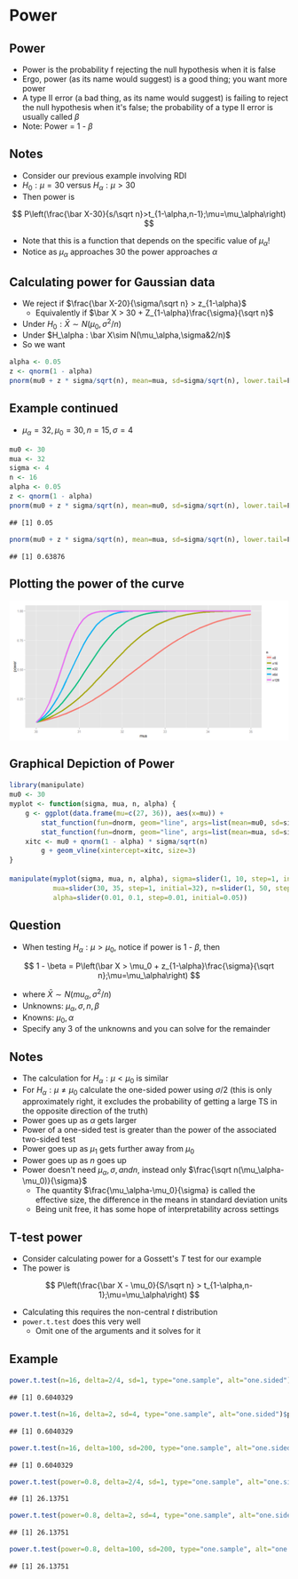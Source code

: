 # Power

## Power

- Power is the probability f rejecting the null hypothesis when it is false
- Ergo, power (as its name would suggest) is a good thing; you want more power
- A type II error (a bad thing, as its name would suggest) is failing to reject the null hypothesis when it's false; the probability of a type II error is usually called $\beta$
- Note: Power = 1 - $\beta$

## Notes

- Consider our previous example involving RDI
- $H_0 : \mu = 30$ versus $H_\alpha : \mu > 30$
- Then power is

$$
P\left(\frac{\bar X-30}{s/\sqrt n}>t_{1-\alpha,n-1};\mu=\mu_\alpha\right)
$$

- Note that this is a function that depends on the specific value of $\mu_\alpha$!
- Notice as $\mu_\alpha$ approaches 30 the power approaches $\alpha$

## Calculating power for Gaussian data

- We reject if $\frac{\bar X-20}{\sigma/\sqrt n} > z_{1-\alpha}$
    - Equivalently if $\bar X > 30 + Z_{1-\alpha}\frac{\sigma}{\sqrt n}$
- Under $H_0 : \bar X\sim N(\mu_0,\sigma^2/n)$
- Under $H_\alpha : \bar X\sim N(\mu_\alpha,\sigma&2/n)$
- So we want


```r
alpha <- 0.05
z <- qnorm(1 - alpha)
pnorm(mu0 + z * sigma/sqrt(n), mean=mua, sd=sigma/sqrt(n), lower.tail=F)
```

## Example continued
- $\mu_\alpha = 32, \mu_0 = 30, n = 15, \sigma = 4$


```r
mu0 <- 30
mua <- 32
sigma <- 4
n <- 16
alpha <- 0.05
z <- qnorm(1 - alpha)
pnorm(mu0 + z * sigma/sqrt(n), mean=mu0, sd=sigma/sqrt(n), lower.tail=F)
```

```
## [1] 0.05
```

```r
pnorm(mu0 + z * sigma/sqrt(n), mean=mua, sd=sigma/sqrt(n), lower.tail=F)
```

```
## [1] 0.63876
```

## Plotting the power of the curve

<img src="Power_files/figure-html/unnamed-chunk-3-1.png" title="" alt="" style="display: block; margin: auto;" />

## Graphical Depiction of Power


```r
library(manipulate)
mu0 <- 30
myplot <- function(sigma, mua, n, alpha) {
    g <- ggplot(data.frame(mu=c(27, 36)), aes(x=mu)) +
        stat_function(fun=dnorm, geom="line", args=list(mean=mu0, sd=sigma/sqrt(n)), size=2, col="red") +
        stat_function(fun=dnorm, geom="line", args=list(mean=mua, sd=sigma/sqrt(n)), size=2, col="blue")
    xitc <- mu0 + qnorm(1 - alpha) * sigma/sqrt(n)
        g + geom_vline(xintercept=xitc, size=3)
}

manipulate(myplot(sigma, mua, n, alpha), sigma=slider(1, 10, step=1, initial=4),
           mua=slider(30, 35, step=1, initial=32), n=slider(1, 50, step=1, initial=16),
           alpha=slider(0.01, 0.1, step=0.01, initial=0.05))
```

## Question

- When testing $H_\alpha : \mu > \mu_0$, notice if power is 1 - $\beta$, then

$$
1 - \beta = P\left(\bar X > \mu_0 + z_{1-\alpha}\frac{\sigma}{\sqrt n};\mu=\mu_\alpha\right)
$$

- where $\bar X \sim N(mu_\alpha,\sigma^2/n)$
- Unknowns: $\mu_\alpha, \sigma, n, \beta$
- Knowns: $\mu_0, \alpha$
- Specify any 3 of the unknowns and you can solve for the remainder

## Notes

- The calculation for $H_\alpha : \mu < \mu_0$ is similar
- For $H_\alpha : \mu \ne \mu_0$ calculate the one-sided power using $\sigma/2$ (this is only approximately right, it excludes the probability of getting a large TS in the opposite direction of the truth)
- Power goes up as $\alpha$ gets larger
- Power of a one-sided test is greater than the power of the associated two-sided test
- Power goes up as $\mu_1$ gets further away from $\mu_0$
- Power goes up as $n$ goes up
- Power doesn't need $\mu_\alpha, \sigma, and n$, instead only $\frac{\sqrt n(\mu_\alpha-\mu_0)}{\sigma}$
    - The quantity $\frac{\mu_\alpha-\mu_0}{\sigma} is called the effective size, the difference in the means in standard deviation units
    - Being unit free, it has some hope of interpretability across settings
    
## T-test power

- Consider calculating power for a Gossett's $T$ test for our example
- The power is

$$
P\left(\frac{\bar X - \mu_0}{S/\sqrt n} > t_{1-\alpha,n-1};\mu=\mu_\alpha\right)
$$

- Calculating this requires the non-central $t$ distribution
- `power.t.test` does this very well
    - Omit one of the arguments and it solves for it
    
## Example
    

```r
power.t.test(n=16, delta=2/4, sd=1, type="one.sample", alt="one.sided")$power
```

```
## [1] 0.6040329
```

```r
power.t.test(n=16, delta=2, sd=4, type="one.sample", alt="one.sided")$power
```

```
## [1] 0.6040329
```

```r
power.t.test(n=16, delta=100, sd=200, type="one.sample", alt="one.sided")$power
```

```
## [1] 0.6040329
```

```r
power.t.test(power=0.8, delta=2/4, sd=1, type="one.sample", alt="one.sided")$n
```

```
## [1] 26.13751
```

```r
power.t.test(power=0.8, delta=2, sd=4, type="one.sample", alt="one.sided")$n
```

```
## [1] 26.13751
```

```r
power.t.test(power=0.8, delta=100, sd=200, type="one.sample", alt="one.sided")$n
```

```
## [1] 26.13751
```
